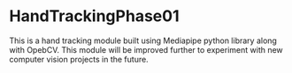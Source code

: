 # HandTrackingPhase01
This is a hand tracking module built using Mediapipe python library along with OpebCV. This module will be improved further to experiment with new computer vision projects in the future.
